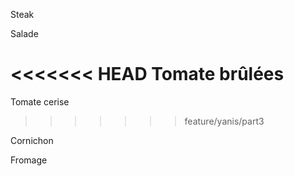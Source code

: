 Steak

Salade

<<<<<<< HEAD
Tomate brûlées
=======
Tomate cerise
>>>>>>> feature/yanis/part3

Cornichon

Fromage